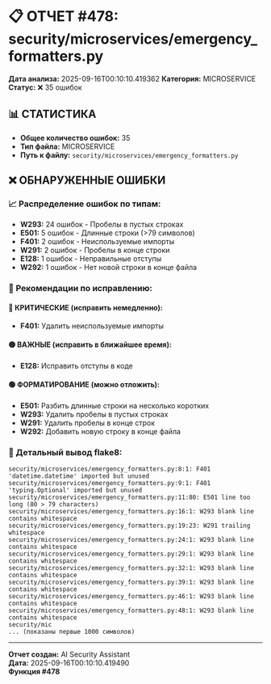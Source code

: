 # 📋 ОТЧЕТ #478: security/microservices/emergency_formatters.py

**Дата анализа:** 2025-09-16T00:10:10.419362
**Категория:** MICROSERVICE
**Статус:** ❌ 35 ошибок

## 📊 СТАТИСТИКА

- **Общее количество ошибок:** 35
- **Тип файла:** MICROSERVICE
- **Путь к файлу:** `security/microservices/emergency_formatters.py`

## ❌ ОБНАРУЖЕННЫЕ ОШИБКИ

### 📈 Распределение ошибок по типам:

- **W293:** 24 ошибок - Пробелы в пустых строках
- **E501:** 5 ошибок - Длинные строки (>79 символов)
- **F401:** 2 ошибок - Неиспользуемые импорты
- **W291:** 2 ошибок - Пробелы в конце строки
- **E128:** 1 ошибок - Неправильные отступы
- **W292:** 1 ошибок - Нет новой строки в конце файла

### 🎯 Рекомендации по исправлению:

#### 🔴 КРИТИЧЕСКИЕ (исправить немедленно):
- **F401:** Удалить неиспользуемые импорты

#### 🟡 ВАЖНЫЕ (исправить в ближайшее время):
- **E128:** Исправить отступы в коде

#### 🟢 ФОРМАТИРОВАНИЕ (можно отложить):
- **E501:** Разбить длинные строки на несколько коротких
- **W293:** Удалить пробелы в пустых строках
- **W291:** Удалить пробелы в конце строк
- **W292:** Добавить новую строку в конце файла

### 📝 Детальный вывод flake8:

```
security/microservices/emergency_formatters.py:8:1: F401 'datetime.datetime' imported but unused
security/microservices/emergency_formatters.py:9:1: F401 'typing.Optional' imported but unused
security/microservices/emergency_formatters.py:11:80: E501 line too long (80 > 79 characters)
security/microservices/emergency_formatters.py:16:1: W293 blank line contains whitespace
security/microservices/emergency_formatters.py:19:23: W291 trailing whitespace
security/microservices/emergency_formatters.py:24:1: W293 blank line contains whitespace
security/microservices/emergency_formatters.py:29:1: W293 blank line contains whitespace
security/microservices/emergency_formatters.py:32:1: W293 blank line contains whitespace
security/microservices/emergency_formatters.py:39:1: W293 blank line contains whitespace
security/microservices/emergency_formatters.py:46:1: W293 blank line contains whitespace
security/microservices/emergency_formatters.py:48:1: W293 blank line contains whitespace
security/mic
... (показаны первые 1000 символов)
```

---
**Отчет создан:** AI Security Assistant  
**Дата:** 2025-09-16T00:10:10.419490  
**Функция #478**

